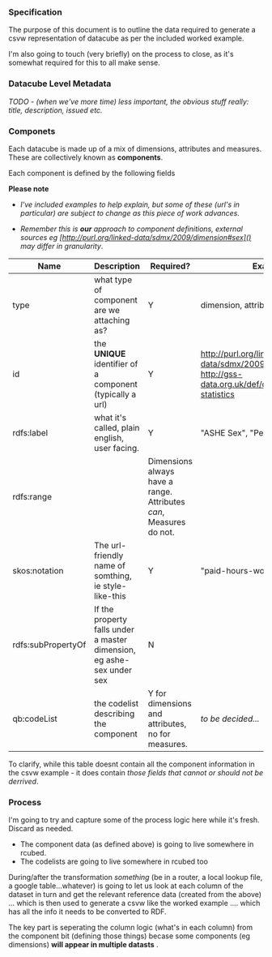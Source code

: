 
### Specification

The purpose of this document is to outline the data required to generate a csvw representation of datacube as per the included worked example.

I'm also going to touch (very briefly) on the process to close, as it's somewhat required for this to all make sense.

### Datacube Level Metadata

*TODO - (when we've more time) less important, the obvious stuff really: title, description, issued etc.*



### Componets

Each datacube is made up of a mix of dimensions, attributes and measures. These are collectively known as **components**. 

Each component is defined by the following fields

**Please note** 

- *I've included examples to help explain, but some of these (url's in particular) are subject to change
as this piece of work advances.*

- *Remember this is **our** approach to component definitions, external sources eg [http://purl.org/linked-data/sdmx/2009/dimension#sex]() may differ in granularity*.

| Name        | Description                             | Required?   | Examples
| ------------| --------------------------------------- | ----------- |---
| type         | what type of component are we attaching as? | Y | dimension, attribute, measure.
| id           | the **UNIQUE** identifier of a component (typically a url) | Y | http://purl.org/linked-data/sdmx/2009/dimension#refArea, http://gss-data.org.uk/def/dimension/ashe-statistics
| rdfs:label | what it's called, plain english, user facing. | Y | "ASHE Sex", "Period"
| rdfs:range |  | Dimensions always have a range. Attributes *can*, Measures do not.
| skos:notation | The url-friendly name of somthing, ie style-like-this | Y | "paid-hours-worked", "ashe-sex"
| rdfs:subPropertyOf | If the property falls under a master dimension, eg ashe-sex under sex | N | 
| qb:codeList | the codelist describing the component| Y for dimensions and attributes, no for measures. | *to be decided...*

To clarify, while this table doesnt contain all the component information in the csvw example - it does contain *those fields that cannot or should not be derrived*.
### Process

I'm going to try and capture some of the process logic here while it's fresh. Discard as needed.

- The component data (as defined above) is going to live somewhere in rcubed.
- The codelists are going to live somewhere in rcubed too 

During/after the transformation *something* (be in a router, a local lookup file, a google table...whatever) is going to let us look at each column of the dataset in turn and get the relevant reference data (created from the above) ... which is then used to generate a csvw like the worked example .... which has all the info it needs to be converted to RDF.

The key part is seperating the column logic (what's in each column) from the component bit (defining those things) becase some components (eg dimensions) **will appear in multiple datasts** .





